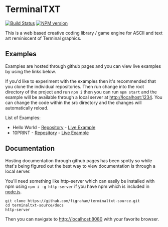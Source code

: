# TerminalTXT

[![Build Status](https://travis-ci.org/figraham/terminaltxt-source.svg?branch=master)](https://travis-ci.org/figraham/terminaltxt-source)
[![NPM version](https://img.shields.io/npm/v/terminaltxt.svg)](https://www.npmjs.com/package/terminaltxt)

This is a web based creative coding library / game engine for ASCII and text art reminiscent of Terminal graphics.

## Examples

Examples are hosted through github pages and you can view live examples by using the links below.

If you'd like to experiment with the examples then it's recommended that you clone the individual repositories. Then run change into the root directory of the project and run `npm i` then you can run `npm start` and the example will be available through a local server at [http://localhost:1234](http://localhost:1234). You can change the code within the src directory and the changes will automatically reload.

List of Examples:

- Hello World - [Repository](https://github.com/figraham/terminaltxt-helloworld) - [Live Example](https://figraham.github.io/terminaltxt-helloworld/)
- 10PRINT - [Repository](https://github.com/figraham/terminaltxt-10print) - [Live Example](https://figraham.github.io/terminaltxt-10print/index.html)


## Documentation

Hosting documentation through github pages has been spotty so while that's being figured out the best way to view documentation is through a local server.

You'll need something like http-server which can easily be installed with npm using `npm i -g http-server` if you have npm which is included in [node.js](https://nodejs.org/en/).

```
git clone https://github.com/figraham/terminaltxt-source.git
cd terminaltxt-source/docs
http-server
```

Then you can navigate to [http://localhost:8080](http://localhost:8080) with your favorite browser.
